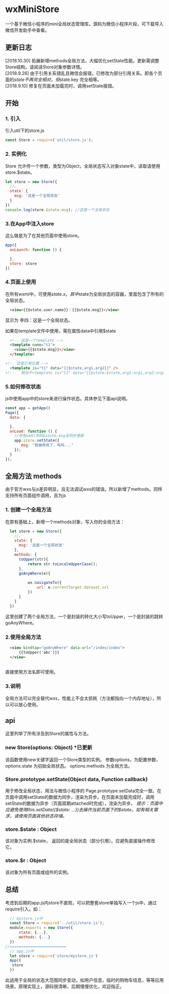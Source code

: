 # wxMiniStore

一个基于微信小程序的mini全局状态管理库。源码为微信小程序片段，可下载导入微信开发助手中查看。
## 更新日志
\[2018.10.30\] 拓展新增methods全局方法，大幅优化setState性能。更新需调整Store结构，请阅读Store对象参数详情。  
\[2018.9.26\] 由于引用关系错乱且微信会报错，已修改为部分引用关系。即各个页面的$state不再完全相对，但$state.key 完全相等。  
\[2018.9.10\] 修复在页面未加载完时，调用setState报错。  


## 开始
### 1. 引入
引入util下的store.js
```js
const Store = require('util/store.js');
```
### 2. 实例化
Store 允许传一个参数，类型为Object，全局状态写入对象state中，读取请使用store.$state。
```js 
let store = new Store({
  //。
  state: {
    msg: '这是一个全局状态'
  }
})
console.log(store.$state.msg); //这是一个全局状态
```
### 3.在App中注入store
这么做是为了在其他页面中使用store。
```js
App({
  onLaunch: function () {

  },
  store: store
})
```
### 4.页面上使用
在所有wxml中，可使用$state.x。
其中$state为全局状态的容器，里面包含了所有的全局状态。
```html
  <view>{{$state.user.name}}：{{$state.msg}}</view>
```
显示为 李四：这是一个全局状态。
 
如果在template文件中使用，需在属性data中引用$state
```html
  <!-- 这是一个template -->
  <template name="t1">
    <view>{{$state.msg}}</view>
  </template>

<!-- 这是引用位置 -->
  <template is="t1" data="{{$state,arg1,arg2}}" />
<!--   相当于<template is="t1" data="{{$state:$state,arg1:arg1,arg2:arg2}}" /> -->
```

### 5.如何修改状态
js中使用app中的store来进行操作状态。具体参见下面api说明。
```js
const app = getApp()
Page({
  data: {

  },
  onLoad: function () {
    //所有wxml中的$state.msg会同步更新
    app.store.setState({
       msg: "我被修改了，呜呜..."
    });
  }
});

```
## 全局方法 methods
  由于官方wxs与js差异明显，且无法调试wxs的错误。所以新增了methods。同样支持所有页面组件调用，且为js

  ### 1. 创建一个全局方法
  在原有基础上，新增一个methods对象，写入你的全局方法：
  ```js
	let store = new Store({
	  //。
	  state: {
		msg: '这是一个全局状态'
	  },
	  methods: {
		toUpper(str){
			return str.toLocaleUpperCase();
		},
		goAnyWhere(e){
		
			wx.navigateTo({
				url: e.currentTarget.dataset.url
			})
		}
	  }
	})
  ```
  这里创建了两个全局方法，一个是封装的转化大小写toUpper，一个是封装的跳转 goAnyWhere。
  
  ### 2.使用全局方法
  ```html
	<view bindtap="goAnyWhere" data-url="/index/index">
		{{toUpper('abc')}}
	</view>
	
  ```
  直接使用方法名即可使用。
  ### 3.说明
  全局方法可以完全替代wxs，性能上不会太损耗（方法都指向一个内存地址），所以可以放心使用。  
  
  
 
  


## api
这里列举了所有涉及到Store的属性与方法。
### new Store(options: Object) *已更新
该函数使用new关键字返回一个Store类型的实例。
参数options，为配置参数，
options.state 为初始全局状态。
options.methods 为全局方法。

### Store.prototype.setState(Object data, Function callback)
用于修改全局状态，用法与微信小程序的 Page.prototype.setData完全一致。在页面中调用setState的数据为同步，渲染为异步。在页面未加载完成时，调用setState的数据为异步（页面周期attached时完成），渲染为异步。
*提示：页面中应避免使用this.setData({$state: ...})去操作当前页面下的$state。如有相关需求，请使用页面其他状态存储。*

### store.$state : Object
该对象为实例.$state， 返回的是全局状态（部分引用）。应避免直接操作修改它。

### store.$r : Object
该对象为所有页面或组件的实例。

## 总结
考虑到后期的app.js内store不直观，可以把整套store单独写入一个js中，通过require引入。如：
  ``` js
	// mystore.js中
	const Store = require('../util/store.js');
	module.exports = new Store({
		state: {...},
		methods: {...}
	})
//=========================
	// app.js中
	let store = require('store/mystore.js')
	App({
	 store
	})
  ```

此适用于全局的状态大范围同步变动，如用户信息，临时的购物车信息，等等应用场景。原理实现上，源码很清晰，后期慢慢优化，欢迎指正。
